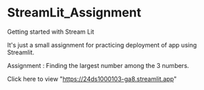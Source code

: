 # StreamLit_Assignment
Getting started with Stream Lit

It's just a small assignment for practicing deployment of app using Streamlit.

Assignment : Finding the largest number among the 3 numbers.

Click here to view "https://24ds1000103-ga8.streamlit.app"
